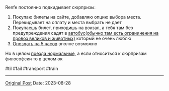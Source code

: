 Renfe постоянно подкидывает сюрпризы:
1. Покупаю билеты на сайте, добавляю опцию выбора места. Перекидывает на оплату и места выбрать не дает
2. Покупаешь билет, приходишь на вокзал, а тебя там без предупреждения садят в [автобус(обычно там есть ограничения на провоз великов и животных)](1110.md) который не очень люблю
3. [Опоздать на 5 часов](1245.md) вполне возможно

Но в целом [поезда нормальные,](1116.md) а если относиться к сюрпризам философски то в целом ок

#til #fail #transport #train

---
[Original Post](https://t.me/lev2tarragona/1515)
Date: 2023-08-28
